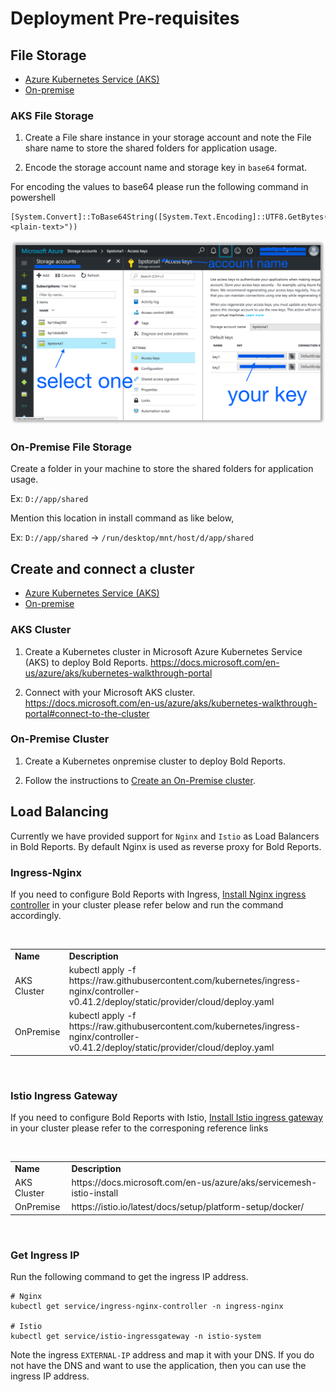 # Deployment Pre-requisites

## File Storage

* [Azure Kubernetes Service (AKS)](#aks-file-storage)
* [On-premise](#on-premise-file-storage)


### AKS File Storage

1. Create a File share instance in your storage account and note the File share name to store the shared folders for application usage.

2. Encode the storage account name and storage key in `base64` format.

For encoding the values to base64 please run the following command in powershell

```console
[System.Convert]::ToBase64String([System.Text.Encoding]::UTF8.GetBytes("<plain-text>"))
```

![File Share details](images/aks-file-storage.png)

### On-Premise File Storage

Create a folder in your machine to store the shared folders for application usage.

Ex:  `D://app/shared`

Mention this location in install command as like below,
	
Ex:  `D://app/shared` -> `/run/desktop/mnt/host/d/app/shared`


## Create and connect a cluster

* [Azure Kubernetes Service (AKS)](#aks-cluster)
* [On-premise](#on-premise-cluster)


### AKS Cluster

1. Create a Kubernetes cluster in Microsoft Azure Kubernetes Service (AKS) to deploy Bold Reports.
   https://docs.microsoft.com/en-us/azure/aks/kubernetes-walkthrough-portal

2. Connect with your Microsoft AKS cluster.
   https://docs.microsoft.com/en-us/azure/aks/kubernetes-walkthrough-portal#connect-to-the-cluster

### On-Premise Cluster

1. Create a Kubernetes onpremise cluster to deploy Bold Reports.

2. Follow the instructions to [Create an On-Premise cluster](https://kubernetes.io/docs/setup/).


## Load Balancing

Currently we have provided support for `Nginx` and `Istio` as Load Balancers in Bold Reports. By default Nginx is used as reverse proxy for Bold Reports.

### Ingress-Nginx

If you need to configure Bold Reports with Ingress, [Install Nginx ingress controller](https://kubernetes.github.io/ingress-nginx/deploy/) in your cluster please refer below and run the command accordingly.

<br/>
<table>
    <tr>
      <td>
       <b>Name</b>
      </td>
      <td>
       <b>Description</b>
      </td>
    </tr>
    <tr>
      <td>
       AKS Cluster
      </td>
      <td>
       kubectl apply -f https://raw.githubusercontent.com/kubernetes/ingress-nginx/controller-v0.41.2/deploy/static/provider/cloud/deploy.yaml
      </td>
    </tr>
    <tr>
      <td>
       OnPremise
      </td>
      <td>
       kubectl apply -f https://raw.githubusercontent.com/kubernetes/ingress-nginx/controller-v0.41.2/deploy/static/provider/cloud/deploy.yaml
      </td>
    </tr>
</table>
<br/>

### Istio Ingress Gateway

If you need to configure Bold Reports with Istio, [Install Istio ingress gateway](https://istio.io/latest/docs/setup/install/) in your cluster please refer to the corresponing reference links

<br/>
<table>
    <tr>
      <td>
       <b>Name</b>
      </td>
      <td>
       <b>Description</b>
      </td>
    </tr>
    <tr>
      <td>
       AKS Cluster
      </td>
      <td>
       https://docs.microsoft.com/en-us/azure/aks/servicemesh-istio-install
      </td>
    </tr>
    <tr>
      <td>
       OnPremise
      </td>
      <td>
       https://istio.io/latest/docs/setup/platform-setup/docker/
      </td>
    </tr>
</table>
<br/>

### Get Ingress IP

Run the following command to get the ingress IP address.

```console
# Nginx
kubectl get service/ingress-nginx-controller -n ingress-nginx

# Istio
kubectl get service/istio-ingressgateway -n istio-system
```

Note the ingress `EXTERNAL-IP` address and map it with your DNS. If you do not have the DNS and want to use the application, then you can use the ingress IP address.